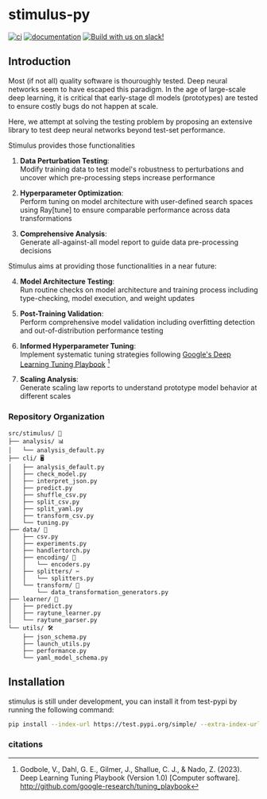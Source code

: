 # stimulus-py

[![ci](https://github.com/mathysgrapotte/stimulus-py/workflows/ci/badge.svg)](https://github.com/mathysgrapotte/stimulus-py/actions?query=workflow%3Aci)
[![documentation](https://img.shields.io/badge/docs-mkdocs-708FCC.svg?style=flat)](https://mathysgrapotte.github.io/stimulus-py/)
[![Build with us on slack!](http://img.shields.io/badge/slack-nf--core%20%23deepmodeloptim-4A154B?labelColor=000000&logo=slack)](https://nfcore.slack.com/channels/deepmodeloptim)

<!-- [![pypi version](https://img.shields.io/pypi/v/stimulus-py.svg)](https://pypi.org/project/stimulus-py/) -->

## Introduction

Most (if not all) quality software is thouroughly tested. Deep neural networks seem to have escaped this paradigm. 
In the age of large-scale deep learning, it is critical that early-stage dl models (prototypes) are tested to ensure costly bugs do not happen at scale.

Here, we attempt at solving the testing problem by proposing an extensive library to test deep neural networks beyond test-set performance. 

Stimulus provides those functionalities

1. **Data Perturbation Testing**:  
   Modify training data to test model's robustness to perturbations and uncover which pre-processing steps increase performance

2. **Hyperparameter Optimization**:  
   Perform tuning on model architecture with user-defined search spaces using Ray[tune] to ensure comparable performance across data transformations

3. **Comprehensive Analysis**:  
   Generate all-against-all model report to guide data pre-processing decisions

Stimulus aims at providing those functionalities in a near future:

4. **Model Architecture Testing**:  
   Run routine checks on model architecture and training process including type-checking, model execution, and weight updates

5. **Post-Training Validation**:  
   Perform comprehensive model validation including overfitting detection and out-of-distribution performance testing

6. **Informed Hyperparameter Tuning**:  
   Implement systematic tuning strategies following [Google's Deep Learning Tuning Playbook](https://github.com/google-research/tuning_playbook) [^1]

7. **Scaling Analysis**:  
   Generate scaling law reports to understand prototype model behavior at different scales


### Repository Organization  

```
src/stimulus/ 🧪
├── analysis/ 📊
│   └── analysis_default.py
├── cli/ 🖥️
│   ├── analysis_default.py
│   ├── check_model.py
│   ├── interpret_json.py
│   ├── predict.py
│   ├── shuffle_csv.py
│   ├── split_csv.py
│   ├── split_yaml.py
│   ├── transform_csv.py
│   └── tuning.py
├── data/ 📁
│   ├── csv.py
│   ├── experiments.py
│   ├── handlertorch.py
│   ├── encoding/ 🔐
│   │   └── encoders.py
│   ├── splitters/ ✂️
│   │   └── splitters.py
│   └── transform/ 🔄
│       └── data_transformation_generators.py
├── learner/ 🧠
│   ├── predict.py
│   ├── raytune_learner.py
│   └── raytune_parser.py
└── utils/ 🛠️
    ├── json_schema.py
    ├── launch_utils.py
    ├── performance.py
    └── yaml_model_schema.py
```

## Installation

stimulus is still under development, you can install it from test-pypi by running the following command:

```bash
pip install --index-url https://test.pypi.org/simple/ --extra-index-url https://pypi.org/simple stimulus-py==0.0.10
```


### citations

[^1]: Godbole, V., Dahl, G. E., Gilmer, J., Shallue, C. J., & Nado, Z. (2023). Deep Learning Tuning Playbook (Version 1.0) [Computer software]. http://github.com/google-research/tuning_playbook